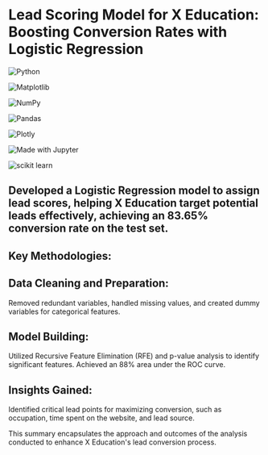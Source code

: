 
# Lead Scoring Model for X Education: Boosting Conversion Rates with Logistic Regression

![Python](https://img.shields.io/badge/python-3670A0?style=for-the-badge&logo=python&logoColor=ffdd54) 

![Matplotlib](https://img.shields.io/badge/Matplotlib-%23ffffff.svg?style=for-the-badge&logo=Matplotlib&logoColor=black) 

![NumPy](https://img.shields.io/badge/numpy-%23013243.svg?style=for-the-badge&logo=numpy&logoColor=white) 

![Pandas](https://img.shields.io/badge/pandas-%23150458.svg?style=for-the-badge&logo=pandas&logoColor=white)

 ![Plotly](https://img.shields.io/badge/Plotly-%233F4F75.svg?style=for-the-badge&logo=plotly&logoColor=white)
 
  ![Made with Jupyter](https://img.shields.io/badge/Made%20with-Jupyter-orange?style=for-the-badge&logo=Jupyter) 
  
  ![scikit learn](https://img.shields.io/badge/scikit_learn-F7931E?style=for-the-badge&logo=scikit-learn&logoColor=white) 
##   Developed a Logistic Regression model to assign lead scores, helping X Education target potential leads effectively, achieving an 83.65% conversion rate on the test set.


## Key Methodologies:

## Data Cleaning and Preparation: 

Removed redundant variables, handled missing values, and created dummy variables for categorical features.

## Model Building: 

Utilized Recursive Feature Elimination (RFE) and p-value analysis to identify significant features. Achieved an 88% area under the ROC curve.

## Insights Gained: 

Identified critical lead points for maximizing conversion, such as occupation, time spent on the website, and lead source.


This summary encapsulates the approach and outcomes of the analysis conducted to enhance X Education's lead conversion process.